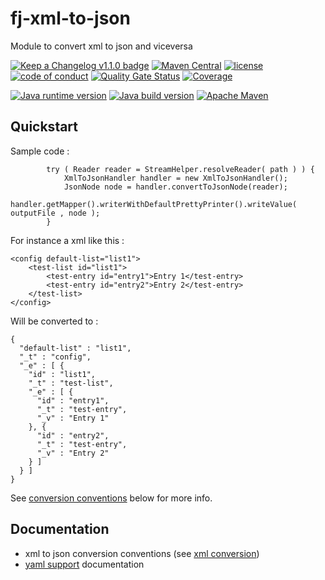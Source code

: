 # fj-xml-to-json

Module to convert xml to json and viceversa

[![Keep a Changelog v1.1.0 badge](https://img.shields.io/badge/changelog-Keep%20a%20Changelog%20v1.1.0-%23E05735)](https://github.com/fugerit-org/fj-xml-to-json/blob/master/CHANGELOG.md) 
[![Maven Central](https://img.shields.io/maven-central/v/org.fugerit.java/fj-xml-to-json.svg)](https://mvnrepository.com/artifact/org.fugerit.java/fj-xml-to-json)
[![license](https://img.shields.io/badge/License-Apache%20License%202.0-teal.svg)](https://opensource.org/licenses/Apache-2.0)
[![code of conduct](https://img.shields.io/badge/conduct-Contributor%20Covenant-purple.svg)](https://github.com/fugerit-org/fj-universe/blob/main/CODE_OF_CONDUCT.md)
[![Quality Gate Status](https://sonarcloud.io/api/project_badges/measure?project=fugerit-org_fj-xml-to-json&metric=alert_status)](https://sonarcloud.io/summary/new_code?id=fugerit-org_fj-xml-to-json)
[![Coverage](https://sonarcloud.io/api/project_badges/measure?project=fugerit-org_fj-xml-to-json&metric=coverage)](https://sonarcloud.io/summary/new_code?id=fugerit-org_fj-xml-to-json)

[![Java runtime version](https://img.shields.io/badge/run%20on-java%208+-%23113366.svg?style=for-the-badge&logo=openjdk&logoColor=white)](https://universe.fugerit.org/src/docs/versions/java11.html)
[![Java build version](https://img.shields.io/badge/build%20on-java%2011+-%23ED8B00.svg?style=for-the-badge&logo=openjdk&logoColor=white)](https://universe.fugerit.org/src/docs/versions/java11.html)
[![Apache Maven](https://img.shields.io/badge/Apache%20Maven-3.9.0+-C71A36?style=for-the-badge&logo=Apache%20Maven&logoColor=white)](https://universe.fugerit.org/src/docs/versions/maven3_9.html)

## Quickstart

Sample code : 

```
		try ( Reader reader = StreamHelper.resolveReader( path ) ) {
			XmlToJsonHandler handler = new XmlToJsonHandler();
			JsonNode node = handler.convertToJsonNode(reader);
			handler.getMapper().writerWithDefaultPrettyPrinter().writeValue( outputFile , node );
		}
```

For instance a xml like this : 

```
<config default-list="list1">
	<test-list id="list1">
		<test-entry id="entry1">Entry 1</test-entry>
		<test-entry id="entry2">Entry 2</test-entry>
	</test-list>
</config>
```

Will be converted to : 

```
{
  "default-list" : "list1",
  "_t" : "config",
  "_e" : [ {
    "id" : "list1",
    "_t" : "test-list",
    "_e" : [ {
      "id" : "entry1",
      "_t" : "test-entry",
      "_v" : "Entry 1"
    }, {
      "id" : "entry2",
      "_t" : "test-entry",
      "_v" : "Entry 2"
    } ]
  } ]
}
```

See [conversion conventions](src/main/docs/xml_conversion.md) below for more info.

## Documentation

- xml to json conversion conventions (see [xml conversion](src/main/docs/xml_conversion.md))
- [yaml support](src/main/docs/yaml_support.md) documentation
